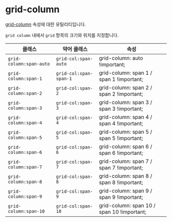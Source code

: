# grid-column

[grid-column](https://developer.mozilla.org/en-US/docs/Web/CSS/grid-column) 속성에 대한 유틸리티입니다.

<code>grid column</code> 내에서 <code>grid</code> 항목의 크기와 위치를 지정합니다.

<table>
  <thead>
    <tr>
      <th scope="col">클래스</th>
      <th scope="col">약어 클래스</th>
      <th scope="col">속성</th>
    </tr>
  </thead>
  <tbody>
<tr>
  <td><code>grid-column:span-auto</code></td>
  <td><code>grid-col:span-auto</code></td>
  <td><span class="code">grid-column: auto !important;</span></td>
</tr>

<tr>
  <td><code>grid-column:span-1</code></td>
  <td><code>grid-col:span-span-1</code></td>
  <td><span class="code">grid-column: span 1 / span 1 !important;</span></td>
</tr>

<tr>
  <td><code>grid-column:span-2</code></td>
  <td><code>grid-col:span-2</code></td>
  <td><span class="code">grid-column: span 2 / span 2 !important;</span></td>
</tr>

<tr>
  <td><code>grid-column:span-3</code></td>
  <td><code>grid-col:span-3</code></td>
  <td><span class="code">grid-column: span 3 / span 3 !important;</span></td>
</tr>

<tr>
  <td><code>grid-column:span-4</code></td>
  <td><code>grid-col:span-4</code></td>
  <td><span class="code">grid-column: span 4 / span 4 !important;</span></td>
</tr>

<tr>
  <td><code>grid-column:span-5</code></td>
  <td><code>grid-col:span-5</code></td>
  <td><span class="code">grid-column: span 5 / span 5 !important;</span></td>
</tr>

<tr>
  <td><code>grid-column:span-6</code></td>
  <td><code>grid-col:span-6</code></td>
  <td><span class="code">grid-column: span 6 / span 6 !important;</span></td>
</tr>

<tr>
  <td><code>grid-column:span-7</code></td>
  <td><code>grid-col:span-7</code></td>
  <td><span class="code">grid-column: span 7 / span 7 !important;</span></td>
</tr>

<tr>
  <td><code>grid-column:span-8</code></td>
  <td><code>grid-col:span-8</code></td>
  <td><span class="code">grid-column: span 8 / span 8 !important;</span></td>
</tr>

<tr>
  <td><code>grid-column:span-9</code></td>
  <td><code>grid-col:span-9</code></td>
  <td><span class="code">grid-column: span 9 / span 9 !important;</span></td>
</tr>

<tr>
  <td><code>grid-column:span-10</code></td>
  <td><code>grid-col:span-10</code></td>
  <td><span class="code">grid-column: span 10 / span 10 !important;</span></td>
</tr>

  </tbody>

</table>

